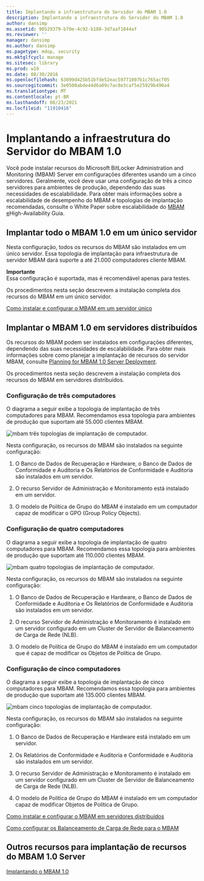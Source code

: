 ```yaml
---
title: Implantando a infraestrutura do Servidor do MBAM 1.0
description: Implantando a infraestrutura do Servidor do MBAM 1.0
author: dansimp
ms.assetid: 90529379-b70e-4c92-b188-3d7aaf1844af
ms.reviewer: ''
manager: dansimp
ms.author: dansimp
ms.pagetype: mdop, security
ms.mktglfcycl: manage
ms.sitesec: library
ms.prod: w10
ms.date: 08/30/2016
ms.openlocfilehash: 63099d425b51bfde52eac59771007b1c765acf05
ms.sourcegitcommit: 3e0500abde44d6a09c7ac8e3caf5e25929b490a4
ms.translationtype: MT
ms.contentlocale: pt-BR
ms.lasthandoff: 08/23/2021
ms.locfileid: "11910416"
---
```

# <a name="deploying-the-mbam-10-server-infrastructure"></a>Implantando a infraestrutura do Servidor do MBAM 1.0


Você pode instalar recursos do Microsoft BitLocker Administration and Monitoring (MBAM) Server em configurações diferentes usando um a cinco servidores. Geralmente, você deve usar uma configuração de três a cinco servidores para ambientes de produção, dependendo das suas necessidades de escalabilidade. Para obter mais informações sobre a escalabilidade de desempenho do MBAM e topologias de implantação recomendadas, consulte o White Paper sobre escalabilidade do [MBAM e](https://go.microsoft.com/fwlink/p/?LinkId=258314)High-Availability Guia.

## <a name="deploy-all-mbam-10-on-a-single-server"></a>Implantar todo o MBAM 1.0 em um único servidor


Nesta configuração, todos os recursos do MBAM são instalados em um único servidor. Essa topologia de implantação para infraestrutura de servidor MBAM dará suporte a até 21.000 computadores cliente MBAM.

**Importante**  
Essa configuração é suportada, mas é recomendável apenas para testes.

 

Os procedimentos nesta seção descrevem a instalação completa dos recursos do MBAM em um único servidor.

[Como instalar e configurar o MBAM em um servidor único](how-to-install-and-configure-mbam-on-a-single-server-mbam-1.md)

## <a name="deploy-mbam-10-on-distributed-servers"></a>Implantar o MBAM 1.0 em servidores distribuídos


Os recursos do MBAM podem ser instalados em configurações diferentes, dependendo das suas necessidades de escalabilidade. Para obter mais informações sobre como planejar a implantação de recursos do servidor MBAM, consulte [Planning for MBAM 1.0 Server Deployment](planning-for-mbam-10-server-deployment.md).

Os procedimentos nesta seção descrevem a instalação completa dos recursos do MBAM em servidores distribuídos.

### <a name="three-computer-configuration"></a>Configuração de três computadores

O diagrama a seguir exibe a topologia de implantação de três computadores para MBAM. Recomendamos essa topologia para ambientes de produção que suportam até 55.000 clientes MBAM.

![mbam três topologias de implantação de computador.](images/mbam-3-server.jpg)

Nesta configuração, os recursos do MBAM são instalados na seguinte configuração:

1.  O Banco de Dados de Recuperação e Hardware, o Banco de Dados de Conformidade e Auditoria e Os Relatórios de Conformidade e Auditoria são instalados em um servidor.

2.  O recurso Servidor de Administração e Monitoramento está instalado em um servidor.

3.  O modelo de Política de Grupo do MBAM é instalado em um computador capaz de modificar o GPO (Group Policy Objects).

### <a name="four-computer-configuration"></a>Configuração de quatro computadores

O diagrama a seguir exibe a topologia de implantação de quatro computadores para MBAM. Recomendamos essa topologia para ambientes de produção que suportam até 110.000 clientes MBAM.

![mbam quatro topologias de implantação de computador.](images/mbam-4-computer.jpg)

Nesta configuração, os recursos do MBAM são instalados na seguinte configuração:

1.  O Banco de Dados de Recuperação e Hardware, o Banco de Dados de Conformidade e Auditoria e Os Relatórios de Conformidade e Auditoria são instalados em um servidor.

2.  O recurso Servidor de Administração e Monitoramento é instalado em um servidor configurado em um Cluster de Servidor de Balanceamento de Carga de Rede (NLB).

3.  O modelo de Política de Grupo do MBAM é instalado em um computador que é capaz de modificar os Objetos de Política de Grupo.

### <a name="five-computer-configuration"></a>Configuração de cinco computadores

O diagrama a seguir exibe a topologia de implantação de cinco computadores para MBAM. Recomendamos essa topologia para ambientes de produção que suportam até 135.000 clientes MBAM.

![mbam cinco topologias de implantação de computador.](images/mbam-5-computer.jpg)

Nesta configuração, os recursos do MBAM são instalados na seguinte configuração:

1.  O Banco de Dados de Recuperação e Hardware está instalado em um servidor.

2.  Os Relatórios de Conformidade e Auditoria e Conformidade e Auditoria são instalados em um servidor.

3.  O recurso Servidor de Administração e Monitoramento é instalado em um servidor configurado em um Cluster de Servidor de Balanceamento de Carga de Rede (NLB).

4.  O modelo de Política de Grupo do MBAM é instalado em um computador capaz de modificar Objetos de Política de Grupo.

[Como instalar e configurar o MBAM em servidores distribuídos](how-to-install-and-configure-mbam-on-distributed-servers-mbam-1.md)

[Como configurar os Balanceamento de Carga de Rede para o MBAM](how-to-configure-network-load-balancing-for-mbam.md)

## <a name="other-resources-for-mbam-10-server-features-deployment"></a>Outros recursos para implantação de recursos do MBAM 1.0 Server


[Implantando o MBAM 1.0](deploying-mbam-10.md)

 

 





